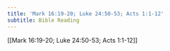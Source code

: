```yaml
---
title: 'Mark 16:19-20; Luke 24:50-53; Acts 1:1-12'
subtitle: Bible Reading
---
```


[[Mark 16:19-20; Luke 24:50-53; Acts 1:1-12]]